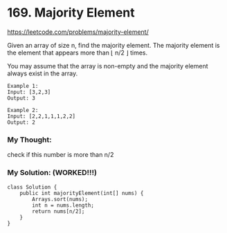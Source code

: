 # 169. Majority Element

https://leetcode.com/problems/majority-element/

Given an array of size n, find the majority element. The majority element is the element that appears more than ⌊ n/2 ⌋ times.

You may assume that the array is non-empty and the majority element always exist in the array.

```
Example 1:
Input: [3,2,3]
Output: 3
```

```
Example 2:
Input: [2,2,1,1,1,2,2]
Output: 2
```

### My Thought: 
check if this number is more than n/2 

### My Solution: (WORKED!!!)
```
class Solution {
    public int majorityElement(int[] nums) {
        Arrays.sort(nums); 
        int n = nums.length; 
        return nums[n/2]; 
    }
}
```

